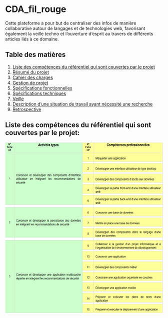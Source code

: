 # CDA_fil_rouge
Cette plateforme a pour but de centraliser des infos de manière collaborative autour de langages et de technologies web, favorisant également la veille techno et l’ouverture d’esprit au travers de différents articles liés à ce domaine.


## Table des matières

1. [Liste des compétences du référentiel qui sont couvertes par le projet](#Liste-des-compétences-du-référentiel-qui-sont-couvertes-par-le-projet)
2. [Résumé du projet](./resume-projet.md)
3. [Cahier des charges](/Cahier-des-charges/cahier-des-charges.md)
4. [Gestion de projet](/Gestion-de-projet/gestion-de-projet.md)
5. [Spécifications fonctionnelles](./Specifications-fonctionelles/specifications-fonctionelles.md)
6. [Spécifications techniques](./Specifications-techniques/specifications-techniques.md)
7. [Veille](#Veille)
8. [Description d’une situation de travail ayant nécessité une recherche](#Description-d’-une-situation-de-travail-ayant-nécessité-une-recherche)
9. [Retrospective](#Retrospective)
<!-- [Réalisations](#Extraits de code)
[Présentation du jeu d’essai](#Screenshot app) -->


## Liste des compétences du référentiel qui sont couvertes par le projet:
![alt text](img/image.png)